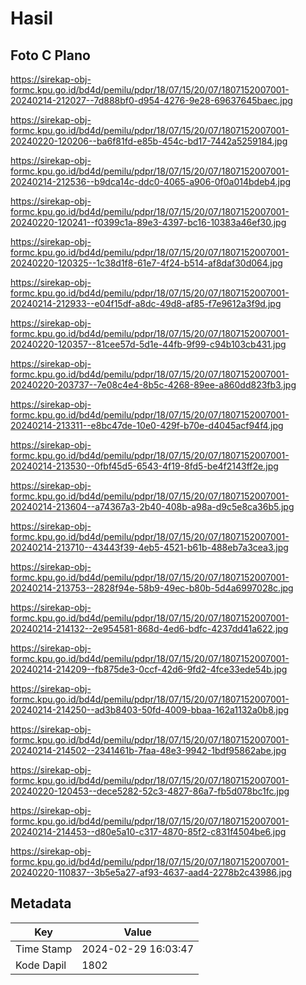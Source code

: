 # Hasil

## Foto C Plano

https://sirekap-obj-formc.kpu.go.id/bd4d/pemilu/pdpr/18/07/15/20/07/1807152007001-20240214-212027--7d888bf0-d954-4276-9e28-69637645baec.jpg

https://sirekap-obj-formc.kpu.go.id/bd4d/pemilu/pdpr/18/07/15/20/07/1807152007001-20240220-120206--ba6f81fd-e85b-454c-bd17-7442a5259184.jpg

https://sirekap-obj-formc.kpu.go.id/bd4d/pemilu/pdpr/18/07/15/20/07/1807152007001-20240214-212536--b9dca14c-ddc0-4065-a906-0f0a014bdeb4.jpg

https://sirekap-obj-formc.kpu.go.id/bd4d/pemilu/pdpr/18/07/15/20/07/1807152007001-20240220-120241--f0399c1a-89e3-4397-bc16-10383a46ef30.jpg

https://sirekap-obj-formc.kpu.go.id/bd4d/pemilu/pdpr/18/07/15/20/07/1807152007001-20240220-120325--1c38d1f8-61e7-4f24-b514-af8daf30d064.jpg

https://sirekap-obj-formc.kpu.go.id/bd4d/pemilu/pdpr/18/07/15/20/07/1807152007001-20240214-212933--e04f15df-a8dc-49d8-af85-f7e9612a3f9d.jpg

https://sirekap-obj-formc.kpu.go.id/bd4d/pemilu/pdpr/18/07/15/20/07/1807152007001-20240220-120357--81cee57d-5d1e-44fb-9f99-c94b103cb431.jpg

https://sirekap-obj-formc.kpu.go.id/bd4d/pemilu/pdpr/18/07/15/20/07/1807152007001-20240220-203737--7e08c4e4-8b5c-4268-89ee-a860dd823fb3.jpg

https://sirekap-obj-formc.kpu.go.id/bd4d/pemilu/pdpr/18/07/15/20/07/1807152007001-20240214-213311--e8bc47de-10e0-429f-b70e-d4045acf94f4.jpg

https://sirekap-obj-formc.kpu.go.id/bd4d/pemilu/pdpr/18/07/15/20/07/1807152007001-20240214-213530--0fbf45d5-6543-4f19-8fd5-be4f2143ff2e.jpg

https://sirekap-obj-formc.kpu.go.id/bd4d/pemilu/pdpr/18/07/15/20/07/1807152007001-20240214-213604--a74367a3-2b40-408b-a98a-d9c5e8ca36b5.jpg

https://sirekap-obj-formc.kpu.go.id/bd4d/pemilu/pdpr/18/07/15/20/07/1807152007001-20240214-213710--43443f39-4eb5-4521-b61b-488eb7a3cea3.jpg

https://sirekap-obj-formc.kpu.go.id/bd4d/pemilu/pdpr/18/07/15/20/07/1807152007001-20240214-213753--2828f94e-58b9-49ec-b80b-5d4a6997028c.jpg

https://sirekap-obj-formc.kpu.go.id/bd4d/pemilu/pdpr/18/07/15/20/07/1807152007001-20240214-214132--2e954581-868d-4ed6-bdfc-4237dd41a622.jpg

https://sirekap-obj-formc.kpu.go.id/bd4d/pemilu/pdpr/18/07/15/20/07/1807152007001-20240214-214209--fb875de3-0ccf-42d6-9fd2-4fce33ede54b.jpg

https://sirekap-obj-formc.kpu.go.id/bd4d/pemilu/pdpr/18/07/15/20/07/1807152007001-20240214-214250--ad3b8403-50fd-4009-bbaa-162a1132a0b8.jpg

https://sirekap-obj-formc.kpu.go.id/bd4d/pemilu/pdpr/18/07/15/20/07/1807152007001-20240214-214502--2341461b-7faa-48e3-9942-1bdf95862abe.jpg

https://sirekap-obj-formc.kpu.go.id/bd4d/pemilu/pdpr/18/07/15/20/07/1807152007001-20240220-120453--dece5282-52c3-4827-86a7-fb5d078bc1fc.jpg

https://sirekap-obj-formc.kpu.go.id/bd4d/pemilu/pdpr/18/07/15/20/07/1807152007001-20240214-214453--d80e5a10-c317-4870-85f2-c831f4504be6.jpg

https://sirekap-obj-formc.kpu.go.id/bd4d/pemilu/pdpr/18/07/15/20/07/1807152007001-20240220-110837--3b5e5a27-af93-4637-aad4-2278b2c43986.jpg


## Metadata

| Key        | Value               |
| ---------- | ------------------- |
| Time Stamp | 2024-02-29 16:03:47 |
| Kode Dapil | 1802                |




